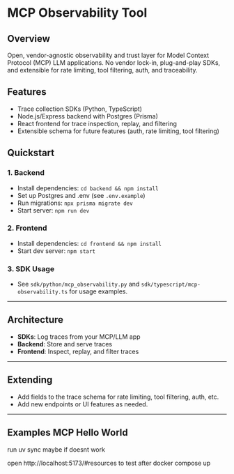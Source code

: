 # MCP Observability Tool

## Overview

Open, vendor-agnostic observability and trust layer for Model Context Protocol (MCP) LLM applications. No vendor lock-in, plug-and-play SDKs, and extensible for rate limiting, tool filtering, auth, and traceability.

## Features
- Trace collection SDKs (Python, TypeScript)
- Node.js/Express backend with Postgres (Prisma)
- React frontend for trace inspection, replay, and filtering
- Extensible schema for future features (auth, rate limiting, tool filtering)

## Quickstart

### 1. Backend
- Install dependencies: `cd backend && npm install`
- Set up Postgres and .env (see `.env.example`)
- Run migrations: `npx prisma migrate dev`
- Start server: `npm run dev`

### 2. Frontend
- Install dependencies: `cd frontend && npm install`
- Start dev server: `npm start`

### 3. SDK Usage
- See `sdk/python/mcp_observability.py` and `sdk/typescript/mcp-observability.ts` for usage examples.

---

## Architecture

- **SDKs**: Log traces from your MCP/LLM app
- **Backend**: Store and serve traces
- **Frontend**: Inspect, replay, and filter traces

---

## Extending
- Add fields to the trace schema for rate limiting, tool filtering, auth, etc.
- Add new endpoints or UI features as needed.

---

## Examples MCP Hello World

run uv sync maybe if doesnt work

open http://localhost:5173/#resources to test after docker compose up
